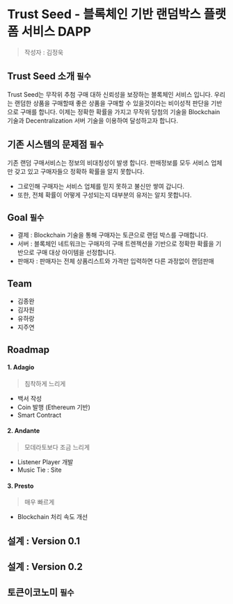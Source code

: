 # Trust Seed  - 블록체인 기반 랜덤박스 플랫폼 서비스 DAPP

> 작성자 : 김정욱

## Trust Seed 소개 <code>필수</code>


Trust Seed는 무작위 추첨 구매 대하 신뢰성을 보장하는 블록체인 서비스 입니다.
우리는 랜덤한 상품을 구매할때 좋은 상품을 구매할 수 있을것이라는 비이성적 판단을 기반으로 구매를 합니다.
이제는 정확한 확률을 가지고 무작위 당첨의 기술을 Blockchain 기술과 Decentralization 서버 기술을 이용하여 달성하고자 합니다.


## 기존 시스템의 문제점 <code>필수</code>

기존 랜덤 구매서비스는 정보의 비대칭성이 발생 합니다. 판매정보를 모두 서비스 업체만 갖고 있고 구매자들으 정확하 확률을 알지 못합니다.
- 그로인해 구매자는 서비스 업체를 믿지 못하고 불신만 쌓여 갑니다.
- 또한, 전체 확률이 어떻게 구성되는지 대부분의 유저는 알지 못합니다.

## Goal <code>필수</code>
- 결제 : Blockchain 기술을 통해 구매자는 토큰으로 랜덤 박스를 구매합니다.
- 서버 : 블록체인 네트워크는 구매자의 구매 트렌젝션을 기반으로 정확한 확률을 기반으로 구매 대상 아이템을 선정합니다.
- 판매자 : 판매자는 전체 상품리스트와 가격만 입력하면 다른 과정없이 랜덤판매

## Team
- 김종완
- 김자원
- 유하랑
- 지주연

## Roadmap

#### 1. Adagio
> 침착하게 느리게

- 백서 작성
- Coin 발행 (Ethereum 기반)
- Smart Contract

#### 2. Andante
> 모데라토보다 조금 느리게

- Listener Player 개발
- Music Tie : Site

#### 3. Presto
> 매우 빠르게

- Blockchain 처리 속도 개선

## 설계 : Version 0.1

## 설계 : Version 0.2


## 토큰이코노미 <code>필수</code>

